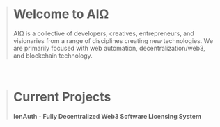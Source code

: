 > # Welcome to AIΩ
> AIΩ is a collective of developers, creatives, entrepreneurs, and visionaries from a range of disciplines creating new technologies. We are primarily focused with web automation, decentralization/web3, and blockchain technology.  
<br/>  

> # Current Projects
> **IonAuth - Fully Decentralized Web3 Software Licensing System**
